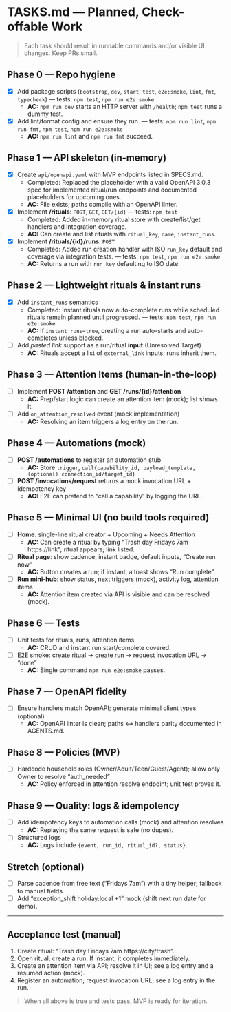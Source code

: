 # TASKS.md — Planned, Check-offable Work

> Each task should result in runnable commands and/or visible UI changes. Keep PRs small.

## Phase 0 — Repo hygiene

- [x] Add package scripts (`bootstrap`, `dev`, `start`, `test`, `e2e:smoke`, `lint`, `fmt`, `typecheck`) — tests: `npm test`, `npm run e2e:smoke`
  - **AC:** `npm run dev` starts an HTTP server with `/health`; `npm test` runs a dummy test.
- [x] Add lint/format config and ensure they run. — tests: `npm run lint`, `npm run fmt`, `npm test`, `npm run e2e:smoke`
  - **AC:** `npm run lint` and `npm run fmt` succeed.

## Phase 1 — API skeleton (in-memory)

- [x] Create `api/openapi.yaml` with MVP endpoints listed in SPECS.md.
  - Completed: Replaced the placeholder with a valid OpenAPI 3.0.3 spec for implemented ritual/run endpoints and documented placeholders for upcoming ones.
  - **AC:** File exists; paths compile with an OpenAPI linter.
- [x] Implement **/rituals**: `POST`, `GET`, `GET/{id}` — tests: `npm test`
  - Completed: Added in-memory ritual store with create/list/get handlers and integration coverage.
  - **AC:** Can create and list rituals with `ritual_key`, `name`, `instant_runs`.
- [x] Implement **/rituals/{id}/runs**: `POST`
  - Completed: Added run creation handler with ISO `run_key` default and coverage via integration tests. — tests: `npm test`, `npm run e2e:smoke`
  - **AC:** Returns a run with `run_key` defaulting to ISO date.

## Phase 2 — Lightweight rituals & instant runs

- [x] Add `instant_runs` semantics
  - Completed: Instant rituals now auto-complete runs while scheduled rituals remain planned until progressed. — tests: `npm test`, `npm run e2e:smoke`
  - **AC:** If `instant_runs=true`, creating a run auto-starts and auto-completes unless blocked.
- [ ] Add _pasted link_ support as a run/ritual **input** (Unresolved Target)
  - **AC:** Rituals accept a list of `external_link` inputs; runs inherit them.

## Phase 3 — Attention Items (human-in-the-loop)

- [ ] Implement **POST /attention** and **GET /runs/{id}/attention**
  - **AC:** Prep/start logic can create an attention item (mock); list shows it.
- [ ] Add `on_attention_resolved` event (mock implementation)
  - **AC:** Resolving an item triggers a log entry on the run.

## Phase 4 — Automations (mock)

- [ ] **POST /automations** to register an automation stub
  - **AC:** Store `trigger`, `call{capability_id, payload_template, (optional) connection_id/target_id}`
- [ ] **POST /invocations/request** returns a mock invocation URL + idempotency key
  - **AC:** E2E can pretend to “call a capability” by logging the URL.

## Phase 5 — Minimal UI (no build tools required)

- [ ] **Home**: single-line ritual creator + Upcoming + Needs Attention
  - **AC:** Can create a ritual by typing “Trash day Fridays 7am https://link”; ritual appears; link listed.
- [ ] **Ritual page**: show cadence, instant badge, default inputs, “Create run now”
  - **AC:** Button creates a run; if instant, a toast shows “Run complete”.
- [ ] **Run mini-hub**: show status, next triggers (mock), activity log, attention items
  - **AC:** Attention item created via API is visible and can be resolved (mock).

## Phase 6 — Tests

- [ ] Unit tests for rituals, runs, attention items
  - **AC:** CRUD and instant run start/complete covered.
- [ ] E2E smoke: create ritual → create run → request invocation URL → “done”
  - **AC:** Single command `npm run e2e:smoke` passes.

## Phase 7 — OpenAPI fidelity

- [ ] Ensure handlers match OpenAPI; generate minimal client types (optional)
  - **AC:** OpenAPI linter is clean; paths ↔ handlers parity documented in AGENTS.md.

## Phase 8 — Policies (MVP)

- [ ] Hardcode household roles (Owner/Adult/Teen/Guest/Agent); allow only Owner to resolve “auth_needed”
  - **AC:** Policy enforced in attention resolve endpoint; unit test proves it.

## Phase 9 — Quality: logs & idempotency

- [ ] Add idempotency keys to automation calls (mock) and attention resolves
  - **AC:** Replaying the same request is safe (no dupes).
- [ ] Structured logs
  - **AC:** Logs include `{event, run_id, ritual_id?, status}`.

## Stretch (optional)

- [ ] Parse cadence from free text (“Fridays 7am”) with a tiny helper; fallback to manual fields.
- [ ] Add “exception_shift holiday:local +1” mock (shift next run date for demo).

---

## Acceptance test (manual)

1. Create ritual: “Trash day Fridays 7am https://city/trash”.
2. Open ritual; create a run. If instant, it completes immediately.
3. Create an attention item via API; resolve it in UI; see a log entry and a resumed action (mock).
4. Register an automation; request invocation URL; see a log entry in the run.

> When all above is true and tests pass, MVP is ready for iteration.
